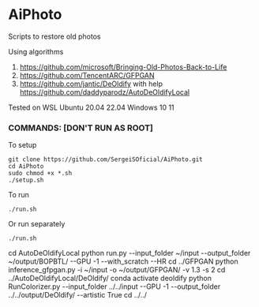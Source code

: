 # AiPhoto
Scripts to restore old photos

Using algorithms
1. https://github.com/microsoft/Bringing-Old-Photos-Back-to-Life
2. https://github.com/TencentARC/GFPGAN
3. https://github.com/jantic/DeOldify with help https://github.com/daddyparodz/AutoDeOldifyLocal

Tested on WSL Ubuntu 20.04 22.04
Windows 10 11

### COMMANDS: [DON'T RUN AS ROOT]
To setup

```
git clone https://github.com/SergeiSOficial/AiPhoto.git
cd AiPhoto
sudo chmod +x *.sh
./setup.sh
```

To run 

```
./run.sh
```

Or run separately
```
./run.sh
```
cd AutoDeOldifyLocal
python run.py --input_folder ~/input --output_folder ~/output/BOPBTL/ --GPU -1 --with_scratch --HR 
cd ../GFPGAN
python inference_gfpgan.py -i ~/input -o ~/output/GFPGAN/ -v 1.3 -s 2
cd ../AutoDeOldifyLocal/DeOldify/
conda activate deoldify 
python RunColorizer.py --input_folder ../../input --GPU -1 --output_folder ../../output/DeOldify/ --artistic True
cd ../../
```
